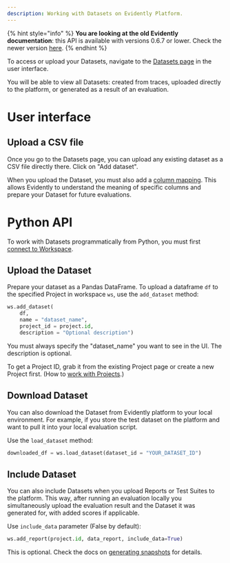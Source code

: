 ```yaml
---
description: Working with Datasets on Evidently Platform.
---   
```


{% hint style="info" %}
**You are looking at the old Evidently documentation**: this API is available with versions 0.6.7 or lower. Check the newer version [here](https://docs.evidentlyai.com/introduction).
{% endhint %}

To access or upload your Datasets, navigate to the [Datasets page](https://app.evidently.cloud/datasets) in the user interface. 

You will be able to view all Datasets: created from traces, uploaded directly to the platform, or generated as a result of an evaluation.

# User interface

## Upload a CSV file

Once you go to the Datasets page, you can upload any existing dataset as a CSV file directly there. Click on "Add dataset". 

When you upload the Dataset, you must also add a [column mapping](../input-data/column-mapping.md). This allows Evidently to understand the meaning of specific columns and prepare your Dataset for future evaluations.

# Python API

To work with Datasets programmatically from Python, you must first [connect to Workspace](../installation/cloud_account.md).

## Upload the Dataset

Prepare your dataset as a Pandas DataFrame. To upload a dataframe `df` to the specified Project in workspace `ws`, use the `add_dataset` method:

```python
ws.add_dataset(
    df,
    name = "dataset_name",
    project_id = project.id, 
    description = "Optional description")
```

You must always specify the "dataset_name" you want to see in the UI. The description is optional. 

To get a Project ID, grab it from the existing Project page or create a new Project first. (How to [work with Projects](../project/projects_overview.md).)  

## Download Dataset 

You can also download the Dataset from Evidently platform to your local environment. For example, if you store the test dataset on the platform and want to pull it into your local evaluation script.

Use the `load_dataset` method:

```python
downloaded_df = ws.load_dataset(dataset_id = "YOUR_DATASET_ID") 
```

## Include Dataset 

You can also include Datasets when you upload Reports or Test Suites to the platform. This way, after running an evaluation locally you simultaneously upload the evaluation result and the Dataset it was generated for, with added scores if applicable.

Use `include_data` parameter (False by default):

```python
ws.add_report(project.id, data_report, include_data=True)
```

This is optional. Check the docs on [generating snapshots](../evaluations/snapshots.md) for details.
